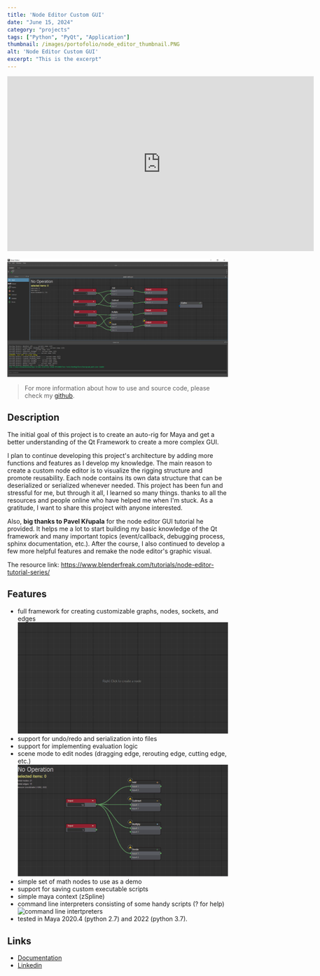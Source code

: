 ```yaml
--- 
title: 'Node Editor Custom GUI'
date: "June 15, 2024"
category: "projects"
tags: ["Python", "PyQt", "Application"]
thumbnail: /images/portofolio/node_editor_thumbnail.PNG
alt: 'Node Editor Custom GUI'
excerpt: "This is the excerpt"
---
```


<iframe src="https://www.linkedin.com/embed/feed/update/urn:li:ugcPost:7206729033827495936?compact=1" height="399" width="700" frameborder="0" allowfullscreen="" title="Embedded post"></iframe>

![Node Editor UI](https://github.com/Atxada/Node_Editor/blob/main/docs/Node%20Editor%20UI.PNG?raw=true "Node Editor UI")

> For more information about how to use and source code, please check my [github](https://github.com/Atxada/Node_Editor).

## Description

The initial goal of this project is to create an auto-rig for Maya and get a better understanding of the Qt Framework to create a more complex GUI.

I plan to continue developing this project's architecture by adding more functions and features as I develop my knowledge. 
The main reason to create a custom node editor is to visualize the rigging structure and promote reusability. 
Each node contains its own data structure that can be deserialized or serialized whenever needed.
This project has been fun and stressful for me, but through it all, I learned so many things.
thanks to all the resources and people online who have helped me when I'm stuck. As a gratitude, I want to share this project with anyone interested.

Also, **big thanks to Pavel Křupala** for the node editor GUI tutorial he provided. It helps me a lot to start building my basic knowledge of the Qt framework and many important topics (event/callback, debugging process, sphinx documentation, etc.). After the course, I also continued to develop a few more helpful features and remake the node editor's graphic visual.

The resource link:
https://www.blenderfreak.com/tutorials/node-editor-tutorial-series/

## Features
- full framework for creating customizable graphs, nodes, sockets, and edges
![customizable node editor](https://github.com/Atxada/Node_Editor/blob/main/docs/Example%20Node%20Editor.gif?raw=true)
- support for undo/redo and serialization into files
- support for implementing evaluation logic
- scene mode to edit nodes (dragging edge, rerouting edge, cutting edge, etc.)
![edit nodes mode](https://github.com/Atxada/Node_Editor/blob/main/docs/Mode%20Node%20Editor.gif?raw=true)
- simple set of math nodes to use as a demo
- support for saving custom executable scripts
- simple maya context (zSpline) 
- command line interpreters consisting of some handy scripts (? for help)
![command line intertpreters](https://github.com/Atxada/Node_Editor/blob/main/docs/Command%20line%20Node%20Editor.gif?raw=true)
- tested in Maya 2020.4 (python 2.7) and 2022 (python 3.7).

## Links
- [Documentation](https://zeno-node-editor.readthedocs.io/en/latest/)
- [Linkedin](https://www.linkedin.com/in/aldo-aldrich-962975220/)